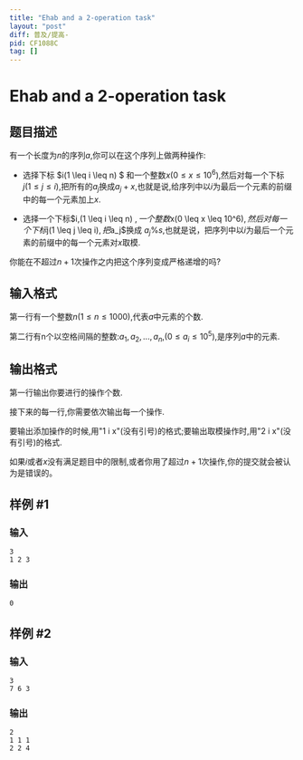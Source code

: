 ```yaml
---
title: "Ehab and a 2-operation task"
layout: "post"
diff: 普及/提高-
pid: CF1088C
tag: []
---
```


# Ehab and a 2-operation task

## 题目描述

有一个长度为$n$的序列$a$,你可以在这个序列上做两种操作:

+ 选择下标 $i(1 \leq i \leq n) $ 和一个整数$x(0 \leq x \leq 10^6)$,然后对每一个下标$j(1 \leq j \leq i)$,把所有的$a_j$换成$a_j+x$,也就是说,给序列中以$i$为最后一个元素的前缀中的每一个元素加上$x$.
+ 选择一个下标$i,(1 \leq i \leq n) $,一个整数$x(0 \leq x \leq 10^6)$,然后对每一个下标$j(1 \leq j \leq i)$,把$a_j$换成  $a_j \% s$,也就是说，把序列中以$i$为最后一个元素的前缀中的每一个元素对$x$取模.

你能在不超过$n+1$次操作之内把这个序列变成严格递增的吗?

## 输入格式

第一行有一个整数$n(1\leq n \leq 1000)$,代表$a$中元素的个数.

第二行有n个以空格间隔的整数:$a_1,a_2,...,a_n$,$(0 \leq a_i\leq 10^5)$,是序列$a$中的元素.

## 输出格式

第一行输出你要进行的操作个数.

接下来的每一行,你需要依次输出每一个操作.

要输出添加操作的时候,用"1 i x"(没有引号)的格式;要输出取模操作时,用"2 i x"(没有引号)的格式.

如果$i$或者$x$没有满足题目中的限制,或者你用了超过$n+1$次操作,你的提交就会被认为是错误的。

## 样例 #1

### 输入

```
3
1 2 3

```

### 输出

```
0
```

## 样例 #2

### 输入

```
3
7 6 3

```

### 输出

```
2
1 1 1
2 2 4

```

